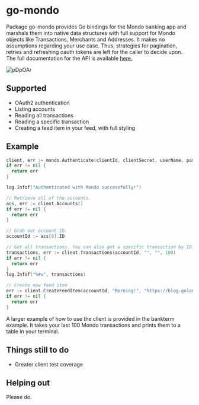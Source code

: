 # go-mondo

Package go-mondo provides Go bindings for the Mondo banking app and marshals them into native data structures with full support for Mondo objects like Transactions, Merchants and Addresses. It makes no assumptions regarding your use case. Thus, strategies for pagination, retries and refreshing oauth tokens are left for the caller to decide upon. The full documentation for the API is available [here.](https://getmondo.co.uk/docs)

![pDpOAr](http://cdn.makeagif.com/media/11-29-2015/pDpOAr.gif)

## Supported

* OAuth2 authentication
* Listing accounts
* Reading all transactions
* Reading a specific transaction
* Creating a feed item in your feed, with full styling

## Example

```go
client, err := mondo.Authenticate(clientId, clientSecret, userName, password)
if err != nil {
  return err
}

log.Infof("Authenticated with Mondo successfully!")

// Retrieve all of the accounts.
acs, err := client.Accounts()
if err != nil {
  return err
}

// Grab our account ID.
accountId := acs[0].ID

// Get all transactions. You can also get a specific transaction by ID.
transactions, err := client.Transactions(accountId, "", "", 100)
if err != nil {
  return err
}
log.Infof("%#v", transactions)

// Create new feed item
err := client.CreateFeedItem(accountId, "Morning!", "https://blog.golang.org/gopher/gopher.png", "", "", "", "Hi from go-mondo!")
if err != nil {
  return err
}
```

A larger example of how to use the client is provided in the bankterm example. It takes your last 100 Mondo transactions and prints them to a table in your terminal.

## Things still to do

* Greater client test coverage


## Helping out
Please do.
